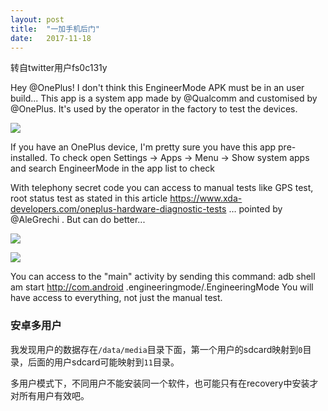 ```yaml
---
layout: post
title:  "一加手机后门"
date:   2017-11-18
---
```


转自twitter用户fs0c131y


<Thread> Hey @OnePlus! I don't think this EngineerMode APK must be in an user build...
This app is a system app made by @Qualcomm and customised by @OnePlus. It's used by the operator in the factory to test the devices.


![](https://explorerlxz.github.io/images/oneplus-backdoor/DOhukUhX4AAeSxr.jpg)

If you have an OnePlus device, I'm pretty sure you have this app pre-installed. To check open Settings -> Apps -> Menu -> Show system apps and search EngineerMode in the app list to check

With telephony secret code you can access to manual tests like GPS test, root status test as stated in this article https://www.xda-developers.com/oneplus-hardware-diagnostic-tests … pointed by @AleGrechi . But can do better...

![](https://explorerlxz.github.io/images/oneplus-backdoor/DOhzttTW0AM90oN.jpg)

![](https://explorerlxz.github.io/images/oneplus-backdoor/DOh0DhoWkAAG85F.jpg)

You can access to the "main" activity by sending this command: adb shell am start http://com.android .engineeringmode/.EngineeringMode You will have access to everything, not just the manual test.


### 安卓多用户

我发现用户的数据存在`/data/media`目录下面，第一个用户的sdcard映射到`0`目录，后面的用户sdcard可能映射到`11`目录。

多用户模式下，不同用户不能安装同一个软件，也可能只有在recovery中安装才对所有用户有效吧。
